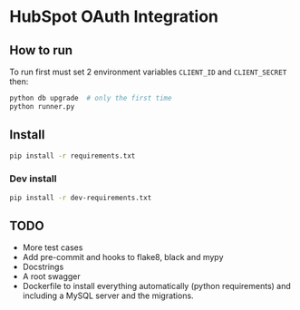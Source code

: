 # HubSpot OAuth Integration

## How to run

To run first must set 2 environment variables `CLIENT_ID` and `CLIENT_SECRET`
then:

```bash
python db upgrade  # only the first time
python runner.py
```

## Install

```bash
pip install -r requirements.txt
```

### Dev install

```bash
pip install -r dev-requirements.txt
```

## TODO

- More test cases
- Add pre-commit and hooks to flake8, black and mypy
- Docstrings
- A root swagger
- Dockerfile to install everything automatically (python requirements) and including a MySQL server and the migrations.
